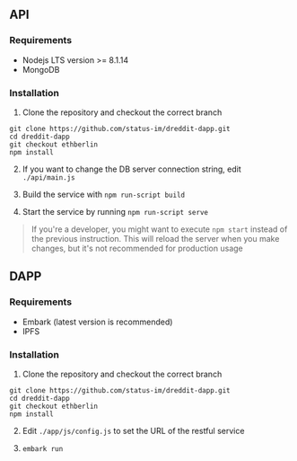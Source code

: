 ## API

### Requirements
- Nodejs LTS version >= 8.1.14
- MongoDB

### Installation
1. Clone the repository and checkout the correct branch
```
git clone https://github.com/status-im/dreddit-dapp.git
cd dreddit-dapp
git checkout ethberlin
npm install
```
2. If you want to change the DB server connection string, edit `./api/main.js`

3. Build the service with `npm run-script build`

4. Start the service by running `npm run-script serve`

> If you're a developer, you might want to execute `npm start` instead of the previous instruction. This will reload the server when you make changes, but it's not recommended for production usage

## DAPP
### Requirements
- Embark (latest version is recommended)
- IPFS

### Installation
1. Clone the repository and checkout the correct branch
```
git clone https://github.com/status-im/dreddit-dapp.git
cd dreddit-dapp
git checkout ethberlin
npm install
```
2. Edit `./app/js/config.js` to set the URL of the restful service

3. `embark run`

